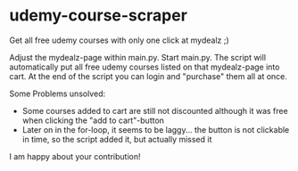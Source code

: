 # udemy-course-scraper
Get all free udemy courses with only one click at mydealz ;)

Adjust the mydealz-page within main.py.
Start main.py.
The script will automatically put all free udemy courses listed on that mydealz-page into cart. 
At the end of the script you can login and "purchase" them all at once.

Some Problems unsolved:
- Some courses added to cart are still not discounted although it was free when clicking the "add to cart"-button
- Later on in the for-loop, it seems to be laggy... the button is not clickable in time, so the script added it, but actually missed it

I am happy about your contribution!
